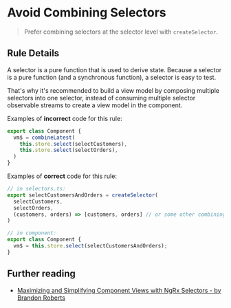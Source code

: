 # Avoid Combining Selectors

> Prefer combining selectors at the selector level with `createSelector`.

## Rule Details

A selector is a pure function that is used to derive state.
Because a selector is a pure function (and a synchronous function), a selector is easy to test.

That's why it's recommended to build a view model by composing multiple selectors into one selector, instead of consuming multiple selector observable streams to create a view model in the component.

Examples of **incorrect** code for this rule:

```ts
export class Component {
  vm$ = combineLatest(
    this.store.select(selectCustomers),
    this.store.select(selectOrders),
  )
}
```

Examples of **correct** code for this rule:

```ts
// in selectors.ts:
export selectCustomersAndOrders = createSelector(
  selectCustomers,
  selectOrders,
  (customers, orders) => [customers, orders] // or some other combining logic
)

// in component:
export class Component {
  vm$ = this.store.select(selectCustomersAndOrders);
}
```

## Further reading

- [Maximizing and Simplifying Component Views with NgRx Selectors - by Brandon Roberts](https://brandonroberts.dev/blog/posts/2020-12-14-maximizing-simplifying-component-views-ngrx-selectors/#building-view-models)
